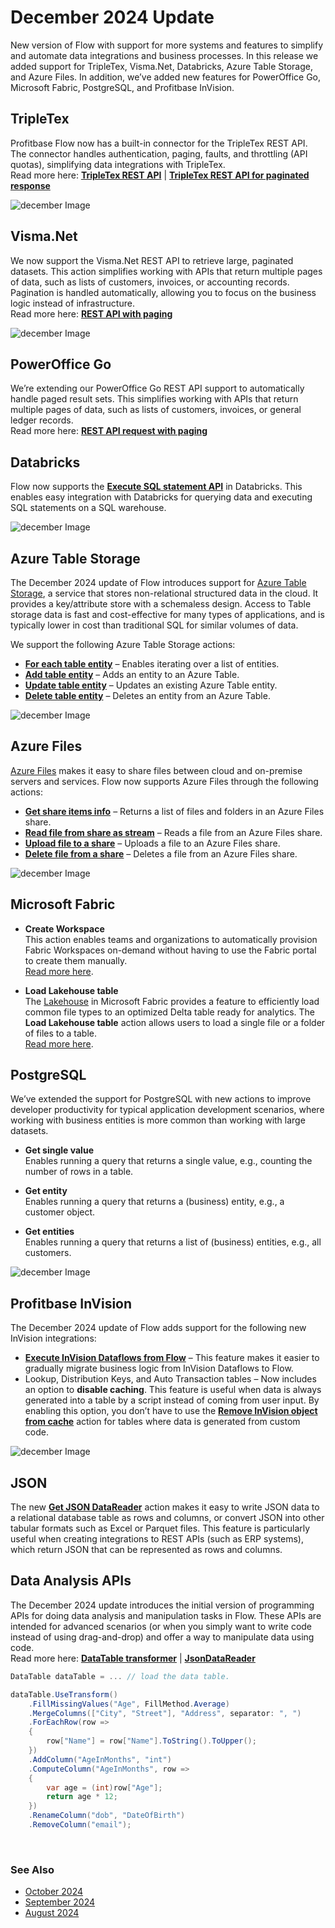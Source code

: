 # December 2024 Update


New version of Flow with support for more systems and features to simplify and automate data integrations and business processes. In this release we added support for TripleTex, Visma.Net, Databricks, Azure Table Storage, and Azure Files. In addition, we’ve added new features for PowerOffice Go, Microsoft Fabric, PostgreSQL, and Profitbase InVision.

## TripleTex
Profitbase Flow now has a built-in connector for the TripleTex REST API. The connector handles authentication, paging, faults, and throttling (API quotas), simplifying data integrations with TripleTex.  
Read more here: [**TripleTex REST API**](../actions/tripletex/rest-api-request.md) | [**TripleTex REST API for paginated response**](../actions/tripletex/paged-rest-api-request.md)


![december Image](../../../images/flow/flow-dec1.png)

## Visma.Net
We now support the Visma.Net REST API to retrieve large, paginated datasets. This action simplifies working with APIs that return multiple pages of data, such as lists of customers, invoices, or accounting records. Pagination is handled automatically, allowing you to focus on the business logic instead of infrastructure.  
Read more here: [**REST API with paging**](../actions/visma/visma-net/paged-rest-api-request.md)

![december Image](../../../images/flow/flow-dec2.png)



## PowerOffice Go
We’re extending our PowerOffice Go REST API support to automatically handle paged result sets. This simplifies working with APIs that return multiple pages of data, such as lists of customers, invoices, or general ledger records.  
Read more here: [**REST API request with paging**](../actions/poweroffice-go/paged-rest-api-request.md)

## Databricks
Flow now supports the [**Execute SQL statement API**](https://docs.databricks.com/api/azure/workspace/statementexecution/executestatement) in Databricks. This enables easy integration with Databricks for querying data and executing SQL statements on a SQL warehouse.

![december Image](../../../images/flow/flow-dec3.png)



## Azure Table Storage
The December 2024 update of Flow introduces support for [Azure Table Storage](https://learn.microsoft.com/en-us/azure/storage/tables/table-storage-overview), a service that stores non-relational structured data in the cloud. It provides a key/attribute store with a schemaless design. Access to Table storage data is fast and cost-effective for many types of applications, and is typically lower in cost than traditional SQL for similar volumes of data.

We support the following Azure Table Storage actions:

- [**For each table entity**](../actions/azure-table-storage/foreach-table-entity.md) – Enables iterating over a list of entities.
- [**Add table entity**](../actions/azure-table-storage/add-table-entity.md) – Adds an entity to an Azure Table.
- [**Update table entity**](../actions/azure-table-storage/update-table-entity.md) – Updates an existing Azure Table entity.
- [**Delete table entity**](../actions/azure-table-storage/delete-table-entity.md) – Deletes an entity from an Azure Table.

![december Image](../../../images/flow/flow-dec4.png)



## Azure Files
[Azure Files](https://learn.microsoft.com/en-us/azure/storage/files/storage-files-introduction) makes it easy to share files between cloud and on-premise servers and services. Flow now supports Azure Files through the following actions:

- [**Get share items info**](../actions/azure-files/get-share-items-info.md) – Returns a list of files and folders in an Azure Files share.
- [**Read file from share as stream**](../actions/azure-files/read-file-as-stream.md) – Reads a file from an Azure Files share.
- [**Upload file to a share**](../actions/azure-files/upload-file.md) – Uploads a file to an Azure Files share.
- [**Delete file from a share**](../actions/azure-files/delete-file.md) – Deletes a file from an Azure Files share.

![december Image](../../../images/flow/flow-dec5.png)


## Microsoft Fabric
- **Create Workspace**  
  This action enables teams and organizations to automatically provision Fabric Workspaces on-demand without having to use the Fabric portal to create them manually.  
  [Read more here](../actions/microsoft-fabric/create-workspace.md).

- **Load Lakehouse table**  
  The [Lakehouse](https://learn.microsoft.com/en-us/fabric/data-engineering/lakehouse-overview) in Microsoft Fabric provides a feature to efficiently load common file types to an optimized Delta table ready for analytics. The **Load Lakehouse table** action allows users to load a single file or a folder of files to a table.  
  [Read more here](../actions/microsoft-fabric/load-lakehouse-table.md).

## PostgreSQL
We’ve extended the support for PostgreSQL with new actions to improve developer productivity for typical application development scenarios, where working with business entities is more common than working with large datasets.

- **Get single value**  
  Enables running a query that returns a single value, e.g., counting the number of rows in a table.

- **Get entity**  
  Enables running a query that returns a (business) entity, e.g., a customer object.

- **Get entities**  
  Enables running a query that returns a list of (business) entities, e.g., all customers.


![december Image](../../../images/flow/flow-dec6.png)


## Profitbase InVision
The December 2024 update of Flow adds support for the following new InVision integrations:

- [**Execute InVision Dataflows from Flow**](../actions/profitbase-invision/execute-dataflow.md) – This feature makes it easier to gradually migrate business logic from InVision Dataflows to Flow.
- Lookup, Distribution Keys, and Auto Transaction tables – Now includes an option to **disable caching**. This feature is useful when data is always generated into a table by a script instead of coming from user input. By enabling this option, you don’t have to use the [**Remove InVision object from cache**](../actions/built-in/remove-invision-object-from-cache.md) action for tables where data is generated from custom code.


![december Image](../../../images/flow/flow-dec7.png)



## JSON
The new [**Get JSON DataReader**](../actions/json/get-json-datareader.md) action makes it easy to write JSON data to a relational database table as rows and columns, or convert JSON into other tabular formats such as Excel or Parquet files. This feature is particularly useful when creating integrations to REST APIs (such as ERP systems), which return JSON that can be represented as rows and columns.

## Data Analysis APIs
The December 2024 update introduces the initial version of programming APIs for doing data analysis and manipulation tasks in Flow. These APIs are intended for advanced scenarios (or when you simply want to write code instead of using drag-and-drop) and offer a way to manipulate data using code.  
Read more here: [**DataTable transformer**](../api-reference/data-analysis/datatable-transformer/datatable-transformer.md) | [**JsonDataReader**](../api-reference/data-analysis/json/json-data-reader/json-data-reader.md)

```csharp
DataTable dataTable = ... // load the data table.

dataTable.UseTransform()
    .FillMissingValues("Age", FillMethod.Average)    
    .MergeColumns(["City", "Street"], "Address", separator: ", ")
    .ForEachRow(row =>
    {
        row["Name"] = row["Name"].ToString().ToUpper();
    })
    .AddColumn("AgeInMonths", "int")
    .ComputeColumn("AgeInMonths", row =>
    {
        var age = (int)row["Age"];
        return age * 12;
    })
    .RenameColumn("dob", "DateOfBirth")
    .RemoveColumn("email");
```

<br/>

### See Also

- [October 2024](changelog24_october.md)
- [September 2024](changelog24_september.md)
- [August 2024](changelog24_august.md)